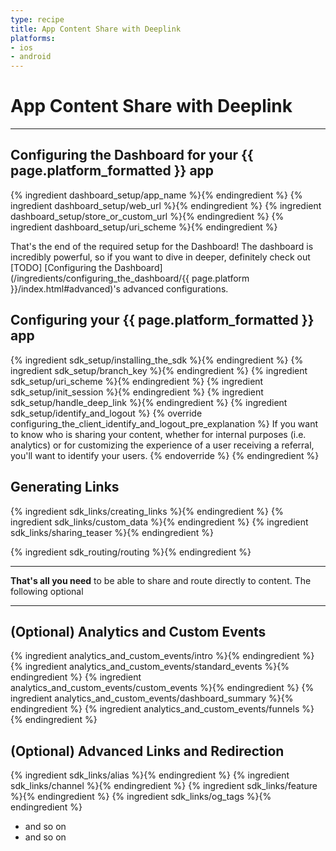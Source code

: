 ```yaml
---
type: recipe
title: App Content Share with Deeplink
platforms:
- ios
- android
---
```


# App Content Share with Deeplink

------

## Configuring the Dashboard for your {{ page.platform_formatted }} app
{% ingredient dashboard_setup/app_name %}{% endingredient %}
{% ingredient dashboard_setup/web_url %}{% endingredient %}
{% ingredient dashboard_setup/store_or_custom_url %}{% endingredient %}
{% ingredient dashboard_setup/uri_scheme %}{% endingredient %}

That's the end of the required setup for the Dashboard! The dashboard is incredibly powerful, so if you want to dive in deeper, definitely check out [TODO] [Configuring the Dashboard](/ingredients/configuring_the_dashboard/{{ page.platform }}/index.html#advanced)'s advanced configurations.
<!--- /Configuring the Dashboard-->


## Configuring your {{ page.platform_formatted }} app
{% ingredient sdk_setup/installing_the_sdk %}{% endingredient %}
{% ingredient sdk_setup/branch_key %}{% endingredient %}
{% ingredient sdk_setup/uri_scheme %}{% endingredient %}
{% ingredient sdk_setup/init_session %}{% endingredient %}
{% ingredient sdk_setup/handle_deep_link %}{% endingredient %}
{% ingredient sdk_setup/identify_and_logout %}
	{% override configuring_the_client_identify_and_logout_pre_explanation %}
If you want to know who is sharing your content, whether for internal purposes (i.e. analytics) or for customizing the experience of a user receiving a referral, you'll want to identify your users.
	{% endoverride %}
{% endingredient %}
<!--- /Configuring the Client-->


## Generating Links

{% ingredient sdk_links/creating_links %}{% endingredient %}
{% ingredient sdk_links/custom_data %}{% endingredient %}
{% ingredient sdk_links/sharing_teaser %}{% endingredient %}
<!--- /Links and Sharing-->

{% ingredient sdk_routing/routing %}{% endingredient %}
<!--- /Routing to Content-->

------

**That's all you need** to be able to share and route directly to content. The following optional

------

## (Optional) Analytics and Custom Events
{% ingredient analytics_and_custom_events/intro %}{% endingredient %}
{% ingredient analytics_and_custom_events/standard_events %}{% endingredient %}
{% ingredient analytics_and_custom_events/custom_events %}{% endingredient %}
{% ingredient analytics_and_custom_events/dashboard_summary %}{% endingredient %}
{% ingredient analytics_and_custom_events/funnels %}{% endingredient %}
<!--- /Analytics and Custom Events-->

## (Optional) Advanced Links and Redirection
{% ingredient sdk_links/alias %}{% endingredient %}
{% ingredient sdk_links/channel %}{% endingredient %}
{% ingredient sdk_links/feature %}{% endingredient %}
{% ingredient sdk_links/og_tags %}{% endingredient %}
* and so on
* and so on
